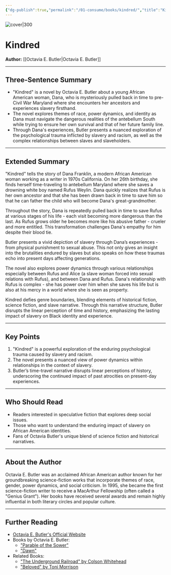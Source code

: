 ```yaml
---
{"dg-publish":true,"permalink":"/01-consume/books/kindred/","title":"Kindred","tags":["science-fiction","african-american","literature","time-travel","slavery","speculative-fiction"]}
---
```



![cover|300](http://books.google.com/books/content?id=MYoDAQAAQBAJ&printsec=frontcover&img=1&zoom=1&source=gbs_api)

# Kindred
**Author:** [[Octavia E. Butler\|Octavia E. Butler]]

---

## Three-Sentence Summary
- "Kindred" is a novel by Octavia E. Butler about a young African American woman, Dana, who is mysteriously pulled back in time to pre-Civil War Maryland where she encounters her ancestors and experiences slavery firsthand. 
- The novel explores themes of race, power dynamics, and identity as Dana must navigate the dangerous realities of the antebellum South while trying to ensure her own survival and that of her future family line.
- Through Dana's experiences, Butler presents a nuanced exploration of the psychological trauma inflicted by slavery and racism, as well as the complex relationships between slaves and slaveholders.

---

## Extended Summary
"Kindred" tells the story of Dana Franklin, a modern African American woman working as a writer in 1970s California. On her 26th birthday, she finds herself time-traveling to antebellum Maryland where she saves a drowning white boy named Rufus Weylin. Dana quickly realizes that Rufus is her own ancestor and that she has been drawn back in time to save him so that he can father the child who will become Dana's great-grandmother.

Throughout the story, Dana is repeatedly pulled back in time to save Rufus at various stages of his life - each visit becoming more dangerous than the last. As Rufus grows older he becomes more like his abusive father - crueler and more entitled. This transformation challenges Dana's empathy for him despite their blood tie.

Butler presents a vivid depiction of slavery through Dana’s experiences - from physical punishment to sexual abuse. This not only gives an insight into the brutalities endured by slaves but also speaks on how these traumas echo into present days affecting generations.

The novel also explores power dynamics through various relationships especially between Rufus and Alice (a slave woman forced into sexual relations with Rufus), and between Dana and Rufus. Dana's relationship with Rufus is complex - she has power over him when she saves his life but is also at his mercy in a world where she is seen as property.

Kindred defies genre boundaries, blending elements of historical fiction, science fiction, and slave narrative. Through this narrative structure, Butler disrupts the linear perception of time and history, emphasizing the lasting impact of slavery on Black identity and experience.

---

## Key Points
1. "Kindred" is a powerful exploration of the enduring psychological trauma caused by slavery and racism.
2. The novel presents a nuanced view of power dynamics within relationships in the context of slavery.
3. Butler’s time-travel narrative disrupts linear perceptions of history, underscoring the continued impact of past atrocities on present-day experiences.

---

## Who Should Read
- Readers interested in speculative fiction that explores deep social issues.
- Those who want to understand the enduring impact of slavery on African American identities.
- Fans of Octavia Butler's unique blend of science fiction and historical narratives.

---

## About the Author
Octavia E. Butler was an acclaimed African American author known for her groundbreaking science-fiction works that incorporate themes of race, gender, power dynamics, and social criticism. In 1995, she became the first science-fiction writer to receive a MacArthur Fellowship (often called a "Genius Grant"). Her books have received several awards and remain highly influential in both literary circles and popular culture.

---

## Further Reading
- [Octavia E. Butler's Official Website](http://www.octaviabutler.com/)
- Books by Octavia E. Butler:
  - ["Parable of the Sower"](https://www.amazon.com/Parable-Sower-Octavia-E-Butler/dp/0446675504)
  - ["Dawn"](https://www.amazon.com/Dawn-Xenogenesis-Bk-Octavia-Butler/dp/0446603775)
- Related Books:
  - ["The Underground Railroad" by Colson Whitehead](https://www.amazon.com/Underground-Railroad-Pulitzer-Winner-National/dp/0345804325)
  - ["Beloved" by Toni Morrison](https://www.amazon.com/Beloved-Toni-Morrison/dp/1400033411)
